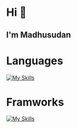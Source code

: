 # Hi 👋
## I'm Madhusudan

# Languages
[![My Skills](https://skillicons.dev/icons?i=js,html,css)](https://skillicons.dev)

# Framworks
[![My Skills](https://skillicons.dev/icons?i=react,nextjs,tailwind,bootstrap,express,django)](https://skillicons.dev)

